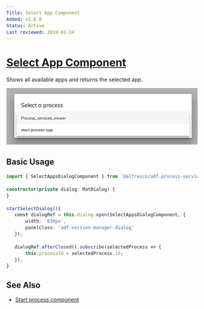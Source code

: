```yaml
---
Title: Select App Component
Added: v2.0.0
Status: Active
Last reviewed: 2019-01-14
---
```


# [Select App Component](../../../lib/process-services/app-list/select-apps-dialog-component.ts "Defined in select-apps-dialog-component.ts")

Shows all available apps and returns the selected app.

![select-apps-dialog](../../docassets/images/select-apps-dialog.png)

## Basic Usage

```ts
import { SelectAppsDialogComponent } from '@alfresco/adf-process-services';

constructor(private dialog: MatDialog) {
}
   
startSelectDialog(){
   const dialogRef = this.dialog.open(SelectAppsDialogComponent, {
       width: '630px',
       panelClass: 'adf-version-manager-dialog'
   });
   
   dialogRef.afterClosed().subscribe(selectedProcess => {
       this.processId = selectedProcess.id;
   });
}
```

## See Also

-   [Start process component](start-process.component.md)
